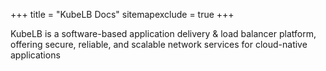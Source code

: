 +++
title = "KubeLB Docs"
sitemapexclude = true
+++

KubeLB is a software-based application delivery & load balancer platform, offering secure, reliable, and scalable network services for cloud-native applications
